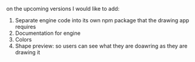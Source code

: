 on the upcoming versions I would like to add:
1. Separate engine code into its own npm package that the drawing app requires
2. Documentation for engine
3. Colors
4. Shape preview: so users can see what they are doawring as they are drawing it